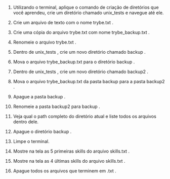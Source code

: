 01.  Utilizando o terminal, aplique o comando de criação de diretórios que você aprendeu, crie um diretório chamado unix_tests e navegue até ele.

02. Crie um arquivo de texto com o nome trybe.txt .

03. Crie uma cópia do arquivo trybe.txt com nome trybe_backup.txt .

04. Renomeie o arquivo trybe.txt .

05. Dentro de unix_tests , crie um novo diretório chamado backup .

06. Mova o arquivo trybe_backup.txt para o diretório backup .

07. Dentro de unix_tests , crie um novo diretório chamado backup2 .

08. Mova o arquivo trybe_backup.txt da pasta backup para a pasta backup2 .

09. Apague a pasta backup .

10. Renomeie a pasta backup2 para backup .

11. Veja qual o path completo do diretório atual e liste todos os arquivos dentro dele.

12. Apague o diretório backup .

13. Limpe o terminal.

14. Mostre na tela as 5 primeiras skills do arquivo skills.txt .

15. Mostre na tela as 4 últimas skills do arquivo skills.txt .

16. Apague todos os arquivos que terminem em .txt .